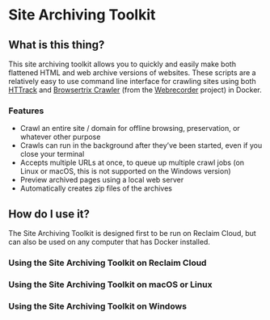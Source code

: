 # Site Archiving Toolkit

## What is this thing?

This site archiving toolkit allows you to quickly and easily make both flattened HTML and web archive versions of websites. These scripts are a relatively easy to use command line interface for crawling sites using both [HTTrack](https://www.httrack.com) and [Browsertrix Crawler](https://github.com/webrecorder/browsertrix-crawler) (from the [Webrecorder](https://webrecorder.net) project) in Docker.

### Features

- Crawl an entire site / domain for offline browsing, preservation, or whatever other purpose
- Crawls can run in the background after they’ve been started, even if you close your terminal
- Accepts multiple URLs at once, to queue up multiple crawl jobs (on Linux or macOS, this is not supported on the Windows version)
- Preview archived pages using a local web server
- Automatically creates zip files of the archives

## How do I use it?

The Site Archiving Toolkit is designed first to be run on Reclaim Cloud, but can also be used on any computer that has Docker installed.

### Using the Site Archiving Toolkit on Reclaim Cloud

### Using the Site Archiving Toolkit on macOS or Linux

### Using the Site Archiving Toolkit on Windows
